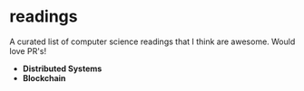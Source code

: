 # readings
A curated list of computer science readings that I think are awesome. Would love PR's!

* <b>Distributed Systems</b>
* <b>Blockchain</b>
